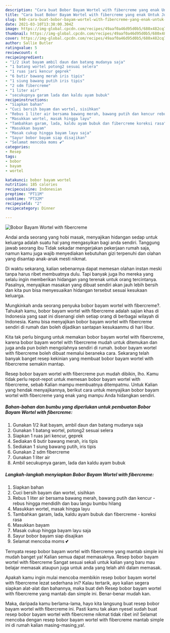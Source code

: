 ```yaml
---
description: "Cara buat Bobor Bayam Wortel with fibercreme yang enak Untuk Jualan"
title: "Cara buat Bobor Bayam Wortel with fibercreme yang enak Untuk Jualan"
slug: 940-cara-buat-bobor-bayam-wortel-with-fibercreme-yang-enak-untuk-jualan
date: 2021-03-10T13:38:00.304Z
image: https://img-global.cpcdn.com/recipes/49aaf0a46d95d0b5/680x482cq70/bobor-bayam-wortel-with-fibercreme-foto-resep-utama.jpg
thumbnail: https://img-global.cpcdn.com/recipes/49aaf0a46d95d0b5/680x482cq70/bobor-bayam-wortel-with-fibercreme-foto-resep-utama.jpg
cover: https://img-global.cpcdn.com/recipes/49aaf0a46d95d0b5/680x482cq70/bobor-bayam-wortel-with-fibercreme-foto-resep-utama.jpg
author: Sallie Butler
ratingvalue: 5
reviewcount: 4
recipeingredient:
- "1/2 ikat bayam ambil daun dan batang mudanya saja"
- "1 batang wortel potong2 sesuai selera"
- "1 ruas jari kencur geprek"
- "6 butir bawang merah iris tipis"
- "1 siung bawang putih iris tipis"
- "2 sdm fibercreme"
- "1 liter air"
- "secukupnya garam lada dan kaldu ayam bubuk"
recipeinstructions:
- "Siapkan bahan"
- "Cuci bersih bayam dan wortel, sisihkan"
- "Rebus 1 liter air bersama bawang merah, bawang putih dan kencur rebus hingga mendidih dan bau langu bumbu hilang"
- "Masukkan wortel, masak hingga layu"
- "Tambahkan garam, lada, kaldu ayam bubuk dan fibercreme koreksi rasa"
- "Masukkan bayam"
- "Masak cukup hingga bayam layu saja"
- "Sayur bobor bayam siap disajikan"
- "Selamat mencoba moms 💕"
categories:
- Resep
tags:
- bobor
- bayam
- wortel

katakunci: bobor bayam wortel 
nutrition: 185 calories
recipecuisine: Indonesian
preptime: "PT11M"
cooktime: "PT32M"
recipeyield: "2"
recipecategory: Dinner

---
```



![Bobor Bayam Wortel with fibercreme](https://img-global.cpcdn.com/recipes/49aaf0a46d95d0b5/680x482cq70/bobor-bayam-wortel-with-fibercreme-foto-resep-utama.jpg)

Andai anda seorang yang hobi masak, menyajikan hidangan sedap untuk keluarga adalah suatu hal yang mengasyikan bagi anda sendiri. Tanggung jawab seorang ibu Tidak sekadar mengerjakan pekerjaan rumah saja, namun kamu juga wajib menyediakan kebutuhan gizi terpenuhi dan olahan yang disantap anak-anak mesti nikmat.

Di waktu  sekarang, kalian sebenarnya dapat memesan olahan instan meski tanpa harus ribet membuatnya dulu. Tapi banyak juga lho mereka yang selalu ingin memberikan hidangan yang terenak untuk orang tercintanya. Pasalnya, menyajikan masakan yang dibuat sendiri akan jauh lebih bersih dan kita pun bisa menyesuaikan hidangan tersebut sesuai kesukaan keluarga. 



Mungkinkah anda seorang penyuka bobor bayam wortel with fibercreme?. Tahukah kamu, bobor bayam wortel with fibercreme adalah sajian khas di Indonesia yang saat ini disenangi oleh setiap orang di berbagai wilayah di Indonesia. Kamu bisa menyajikan bobor bayam wortel with fibercreme sendiri di rumah dan boleh dijadikan santapan kesukaanmu di hari libur.

Kita tak perlu bingung untuk memakan bobor bayam wortel with fibercreme, karena bobor bayam wortel with fibercreme mudah untuk ditemukan dan juga anda pun boleh mengolahnya sendiri di rumah. bobor bayam wortel with fibercreme boleh dibuat memalui beraneka cara. Sekarang telah banyak banget resep kekinian yang membuat bobor bayam wortel with fibercreme semakin mantap.

Resep bobor bayam wortel with fibercreme pun mudah dibikin, lho. Kamu tidak perlu repot-repot untuk memesan bobor bayam wortel with fibercreme, sebab Kalian mampu membuatnya ditempatmu. Untuk Kalian yang hendak menyajikannya, berikut cara untuk menyajikan bobor bayam wortel with fibercreme yang enak yang mampu Anda hidangkan sendiri.

<!--inarticleads1-->

##### Bahan-bahan dan bumbu yang diperlukan untuk pembuatan Bobor Bayam Wortel with fibercreme:

1. Gunakan 1/2 ikat bayam, ambil daun dan batang mudanya saja
1. Gunakan 1 batang wortel, potong2 sesuai selera
1. Siapkan 1 ruas jari kencur, geprek
1. Sediakan 6 butir bawang merah, iris tipis
1. Sediakan 1 siung bawang putih, iris tipis
1. Gunakan 2 sdm fibercreme
1. Gunakan 1 liter air
1. Ambil secukupnya garam, lada dan kaldu ayam bubuk




<!--inarticleads2-->

##### Langkah-langkah menyiapkan Bobor Bayam Wortel with fibercreme:

1. Siapkan bahan
1. Cuci bersih bayam dan wortel, sisihkan
1. Rebus 1 liter air bersama bawang merah, bawang putih dan kencur - rebus hingga mendidih dan bau langu bumbu hilang
1. Masukkan wortel, masak hingga layu
1. Tambahkan garam, lada, kaldu ayam bubuk dan fibercreme - koreksi rasa
1. Masukkan bayam
1. Masak cukup hingga bayam layu saja
1. Sayur bobor bayam siap disajikan
1. Selamat mencoba moms 💕




Ternyata resep bobor bayam wortel with fibercreme yang mantab simple ini mudah banget ya! Kalian semua dapat memasaknya. Resep bobor bayam wortel with fibercreme Sangat sesuai sekali untuk kalian yang baru mau belajar memasak ataupun juga untuk anda yang telah ahli dalam memasak.

Apakah kamu ingin mulai mencoba membikin resep bobor bayam wortel with fibercreme lezat sederhana ini? Kalau tertarik, ayo kalian segera siapkan alat-alat dan bahannya, maka buat deh Resep bobor bayam wortel with fibercreme yang mantab dan simple ini. Benar-benar mudah kan. 

Maka, daripada kamu berlama-lama, hayo kita langsung buat resep bobor bayam wortel with fibercreme ini. Pasti kamu tak akan nyesel sudah buat resep bobor bayam wortel with fibercreme nikmat tidak ribet ini! Selamat mencoba dengan resep bobor bayam wortel with fibercreme mantab simple ini di rumah kalian masing-masing,ya!.

